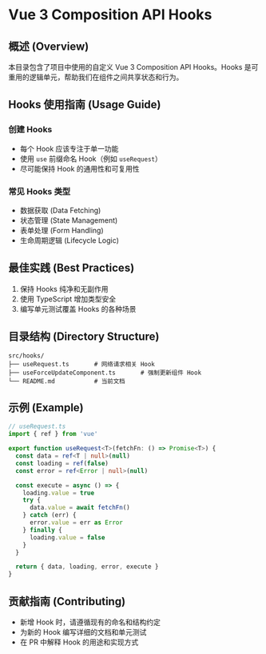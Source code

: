 # Vue 3 Composition API Hooks

## 概述 (Overview)
本目录包含了项目中使用的自定义 Vue 3 Composition API Hooks。Hooks 是可重用的逻辑单元，帮助我们在组件之间共享状态和行为。

## Hooks 使用指南 (Usage Guide)
### 创建 Hooks
- 每个 Hook 应该专注于单一功能
- 使用 `use` 前缀命名 Hook（例如 `useRequest`）
- 尽可能保持 Hook 的通用性和可复用性

### 常见 Hooks 类型
- 数据获取 (Data Fetching)
- 状态管理 (State Management)
- 表单处理 (Form Handling)
- 生命周期逻辑 (Lifecycle Logic)

## 最佳实践 (Best Practices)
1. 保持 Hooks 纯净和无副作用
2. 使用 TypeScript 增加类型安全
3. 编写单元测试覆盖 Hooks 的各种场景

## 目录结构 (Directory Structure)
```
src/hooks/
├── useRequest.ts       # 网络请求相关 Hook
├── useForceUpdateComponent.ts       # 强制更新组件 Hook
└── README.md           # 当前文档
```

## 示例 (Example)
```typescript
// useRequest.ts
import { ref } from 'vue'

export function useRequest<T>(fetchFn: () => Promise<T>) {
  const data = ref<T | null>(null)
  const loading = ref(false)
  const error = ref<Error | null>(null)

  const execute = async () => {
    loading.value = true
    try {
      data.value = await fetchFn()
    } catch (err) {
      error.value = err as Error
    } finally {
      loading.value = false
    }
  }

  return { data, loading, error, execute }
}
```

## 贡献指南 (Contributing)
- 新增 Hook 时，请遵循现有的命名和结构约定
- 为新的 Hook 编写详细的文档和单元测试
- 在 PR 中解释 Hook 的用途和实现方式